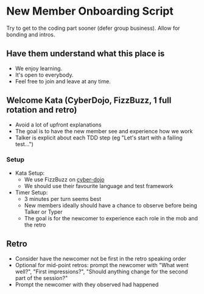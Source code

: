 # New Member Onboarding Script

Try to get to the coding part sooner (defer group business). Allow for bonding and intros.

## Have them understand what this place is

- We enjoy learning.
- It's open to everybody.
- Feel free to join and leave at any time.

## Welcome Kata (CyberDojo, FizzBuzz, 1 full rotation and retro)

- Avoid a lot of upfront explanations
- The goal is to have the new member see and experience how we work
- Talker is explicit about each TDD step (eg "Let's start with a failing test...")

### Setup
- Kata Setup:
  - We use FizzBuzz on [cyber-dojo](https://cyber-dojo.org)
  - We should use their favourite language and test framework
- Timer Setup:
  - 3 minutes per turn seems best
  - New members ideally should have a chance to observe before being Talker or Typer
  - The goal is for the newcomer to experience each role in the mob and the retro

## Retro
- Consider have the newcomer not be first in the retro speaking order
- Optional for mid-point retros: prompt the newcomer with "What went well?", "First impressions?", "Should anything change for the second part of the session?"
- Prompt the newcomer with they observed had happened